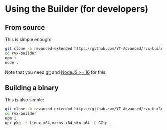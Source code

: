 # Using the Builder (for developers)

## From source

This is simple enough:

```bash
git clone -b revanced-extended https://github.com/YT-Advanced/rvx-builder.git --depth=1 --no-tags
cd rvx-builder
npm i
node .
```

Note that you need [git](https://git-scm.com/downloads) and [NodeJS >= 16](https://nodejs.org/en/) for this.

## Building a binary

This is also simple:

```bash
git clone -b revanced-extended https://github.com/YT-Advanced/rvx-builder.git --depth=1 --no-tags
cd rvx-builder
npm i
npx pkg -t linux-x64,macos-x64,win-x64 -C GZip .
```
